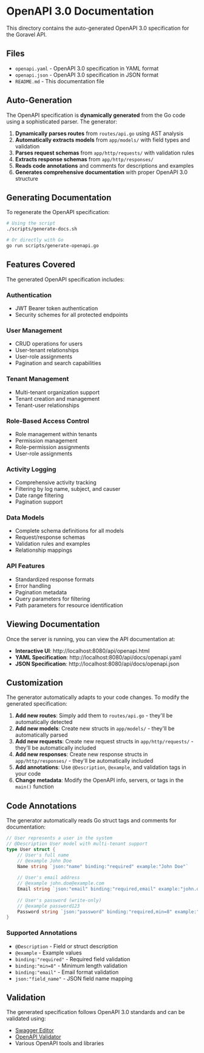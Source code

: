 # OpenAPI 3.0 Documentation

This directory contains the auto-generated OpenAPI 3.0 specification for the Goravel API.

## Files

- `openapi.yaml` - OpenAPI 3.0 specification in YAML format
- `openapi.json` - OpenAPI 3.0 specification in JSON format
- `README.md` - This documentation file

## Auto-Generation

The OpenAPI specification is **dynamically generated** from the Go code using a sophisticated parser. The generator:

1. **Dynamically parses routes** from `routes/api.go` using AST analysis
2. **Automatically extracts models** from `app/models/` with field types and validation
3. **Parses request schemas** from `app/http/requests/` with validation rules
4. **Extracts response schemas** from `app/http/responses/` 
5. **Reads code annotations** and comments for descriptions and examples
6. **Generates comprehensive documentation** with proper OpenAPI 3.0 structure

## Generating Documentation

To regenerate the OpenAPI specification:

```bash
# Using the script
./scripts/generate-docs.sh

# Or directly with Go
go run scripts/generate-openapi.go
```

## Features Covered

The generated OpenAPI specification includes:

### Authentication
- JWT Bearer token authentication
- Security schemes for all protected endpoints

### User Management
- CRUD operations for users
- User-tenant relationships
- User-role assignments
- Pagination and search capabilities

### Tenant Management
- Multi-tenant organization support
- Tenant creation and management
- Tenant-user relationships

### Role-Based Access Control
- Role management within tenants
- Permission management
- Role-permission assignments
- User-role assignments

### Activity Logging
- Comprehensive activity tracking
- Filtering by log name, subject, and causer
- Date range filtering
- Pagination support

### Data Models
- Complete schema definitions for all models
- Request/response schemas
- Validation rules and examples
- Relationship mappings

### API Features
- Standardized response formats
- Error handling
- Pagination metadata
- Query parameters for filtering
- Path parameters for resource identification

## Viewing Documentation

Once the server is running, you can view the API documentation at:

- **Interactive UI**: http://localhost:8080/api/openapi.html
- **YAML Specification**: http://localhost:8080/api/docs/openapi.yaml
- **JSON Specification**: http://localhost:8080/api/docs/openapi.json

## Customization

The generator automatically adapts to your code changes. To modify the generated specification:

1. **Add new routes**: Simply add them to `routes/api.go` - they'll be automatically detected
2. **Add new models**: Create new structs in `app/models/` - they'll be automatically parsed
3. **Add new requests**: Create new request structs in `app/http/requests/` - they'll be automatically included
4. **Add new responses**: Create new response structs in `app/http/responses/` - they'll be automatically included
5. **Add annotations**: Use `@Description`, `@example`, and validation tags in your code
6. **Change metadata**: Modify the OpenAPI info, servers, or tags in the `main()` function

## Code Annotations

The generator automatically reads Go struct tags and comments for documentation:

```go
// User represents a user in the system
// @Description User model with multi-tenant support
type User struct {
    // User's full name
    // @example John Doe
    Name string `json:"name" binding:"required" example:"John Doe"`
    
    // User's email address
    // @example john.doe@example.com
    Email string `json:"email" binding:"required,email" example:"john.doe@example.com"`
    
    // User's password (write-only)
    // @example password123
    Password string `json:"password" binding:"required,min=8" example:"password123"`
}
```

### Supported Annotations

- `@Description` - Field or struct description
- `@example` - Example values
- `binding:"required"` - Required field validation
- `binding:"min=8"` - Minimum length validation
- `binding:"email"` - Email format validation
- `json:"field_name"` - JSON field name mapping

## Validation

The generated specification follows OpenAPI 3.0 standards and can be validated using:

- [Swagger Editor](https://editor.swagger.io/)
- [OpenAPI Validator](https://apitools.dev/openapi-validator/)
- Various OpenAPI tools and libraries 